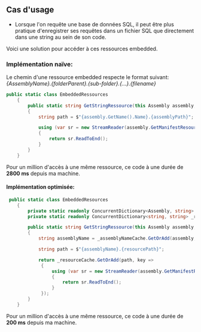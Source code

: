 ﻿---
tags: dotnet, tips
---

## Cas d'usage
- Lorsque l'on requête une base de données SQL, il peut être plus pratique d'enregistrer ses requêtes dans un fichier SQL que directement dans une string au sein de son code.

Voici une solution pour accéder à ces ressources embedded.

### Implémentation naïve: 

 Le chemin d'une ressource embedded respecte le format suivant:  
 *{AssemblyName}.{folderParent}.{sub-folder}.{...}.{filename}*


``` csharp
public static class EmbeddedRessources
    {
        public static string GetStringRessource(this Assembly assembly, string assemblyPath)
        {
            string path = $"{assembly.GetName().Name}.{assemblyPath}";

            using (var sr = new StreamReader(assembly.GetManifestResourceStream(path)))
            {
                return sr.ReadToEnd();
            }
        }
    }
````

 Pour un million d'accès à une même ressource, ce code à une durée de **2800 ms** depuis ma machine.


#### Implémentation optimisée: 

``` csharp
 public static class EmbeddedResources
    {       
        private static readonly ConcurrentDictionary<Assembly, string> _assemblyNameCache = new ConcurrentDictionary<Assembly, string>();
        private static readonly ConcurrentDictionary<string, string> _resourceCache = new ConcurrentDictionary<string, string>();

        public static string GetStringRessource(this Assembly assembly, string resourcePath)
        {
            string assemblyName = _assemblyNameCache.GetOrAdd(assembly, asm => assembly.GetName().Name);

            string path = $"{assemblyName}.{resourcePath}";

            return _resourceCache.GetOrAdd(path, key =>
             {
                 using (var sr = new StreamReader(assembly.GetManifestResourceStream(path)))
                 {
                     return sr.ReadToEnd();
                 }
             });
        }
    }
````
 Pour un million d'accès à une même ressource, ce code à une durée de **200 ms** depuis ma machine.
